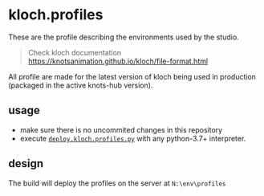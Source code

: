 # kloch.profiles

These are the profile describing the environments used by the studio.

> Check kloch documentation https://knotsanimation.github.io/kloch/file-format.html
 
All profile are made for the latest version of kloch being used in production
(packaged in the active knots-hub version).

## usage

- make sure there is no uncommited changes in this repository
- execute [`deploy.kloch.profiles.py`](deploy.kloch.profiles.py)
  with any python-3.7+ interpreter.

## design

The build will deploy the profiles on the server at `N:\env\profiles`